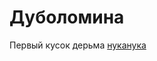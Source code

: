 # Дуболомина
Первый кусок дерьма
[нуканука](https://milutin2doot0.github.io/Test/practice.html/ "NYIDROCH")
